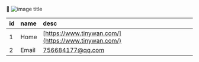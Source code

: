 <!--
**Tinywan/Tinywan** is a ✨ _special_ ✨ repository because its `README.md` (this file) appears on your GitHub profile.

Here are some ideas to get you started:

- 🔭 I’m currently working on ...
- 🌱 I’m currently learning ...
- 👯 I’m looking to collaborate on ...
- 🤔 I’m looking for help with ...
- 💬 Ask me about ...
- 📫 How to reach me: ...
- 😄 Pronouns: ...
- ⚡ Fun fact: ...
-->

💬 ![image title](https://rushter.com/counter.svg)

|id |name|desc|
|:----    |:---|:---|
|1| Home | [https://www.tinywan.com/](https://www.tinywan.com/) |
|2| Email| [756684177@qq.com](mailto:756684177@qq.com)|

